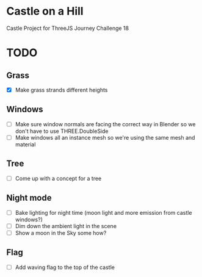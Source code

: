 # Castle on a Hill

Castle Project for ThreeJS Journey Challenge 18

# TODO

## Grass

- [x] Make grass strands different heights

## Windows

- [ ] Make sure window normals are facing the correct way in Blender so we don't have to use THREE.DoubleSide
- [ ] Make windows all an instance mesh so we're using the same mesh and material

## Tree

- [ ] Come up with a concept for a tree

## Night mode

- [ ] Bake lighting for night time (moon light and more emission from castle windows?)
- [ ] Dim down the ambient light in the scene
- [ ] Show a moon in the Sky some how?

## Flag

- [ ] Add waving flag to the top of the castle
